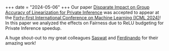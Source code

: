 +++
date = "2024-05-06"
+++
Our paper [Disparate Impact on Group Accuracy of Linearization for Private Inference](https://arxiv.org/pdf/2402.03629.pdf) was accepted to appear at the [Forty-first International Conference on Machine Learning (ICML 2024)](https://icml.cc/)! In this paper we analyzed the effects on Fairness due to ReLU budgeting for Private Inference speedup.

A huge shout-out to my great colleagues [Saswat](https://saswatdas.com/) and [Ferdinando](https://nandofioretto.github.io/) for their amazing work!
